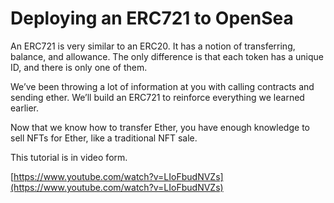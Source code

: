 # Deploying an ERC721 to OpenSea

An ERC721 is very similar to an ERC20. It has a notion of transferring, balance, and allowance. The only difference is that each token has a unique ID, and there is only one of them.

We’ve been throwing a lot of information at you with calling contracts and sending ether. We’ll build an ERC721 to reinforce everything we learned earlier.

Now that we know how to transfer Ether, you have enough knowledge to sell NFTs for Ether, like a traditional NFT sale.

This tutorial is in video form.

[https://www.youtube.com/watch?v=LIoFbudNVZs](https://www.youtube.com/watch?v=LIoFbudNVZs)
